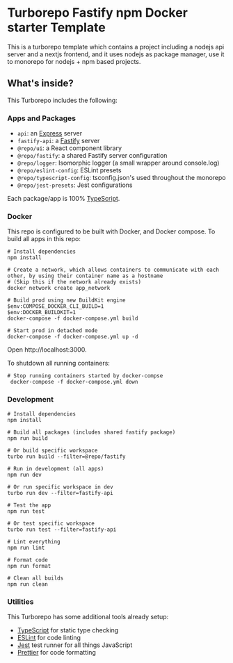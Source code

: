 # Turborepo Fastify npm Docker starter Template

This is a turborepo template which contains a project including a nodejs api server and a nextjs frontend, and it uses nodejs as package manager, use it to monorepo for nodejs + npm based projects.

## What's inside?

This Turborepo includes the following:

### Apps and Packages

- `api`: an [Express](https://expressjs.com/) server
- `fastify-api`: a [Fastify](https://fastify.dev/) server
- `@repo/ui`: a React component library
- `@repo/fastify`: a shared Fastify server configuration
- `@repo/logger`: Isomorphic logger (a small wrapper around console.log)
- `@repo/eslint-config`: ESLint presets
- `@repo/typescript-config`: tsconfig.json's used throughout the monorepo
- `@repo/jest-presets`: Jest configurations

Each package/app is 100% [TypeScript](https://www.typescriptlang.org/).

### Docker

This repo is configured to be built with Docker, and Docker compose. To build all apps in this repo:

```
# Install dependencies
npm install

# Create a network, which allows containers to communicate with each other, by using their container name as a hostname
# (Skip this if the network already exists)
docker network create app_network

# Build prod using new BuildKit engine
$env:COMPOSE_DOCKER_CLI_BUILD=1
$env:DOCKER_BUILDKIT=1
docker-compose -f docker-compose.yml build

# Start prod in detached mode
docker-compose -f docker-compose.yml up -d
```

Open http://localhost:3000.

To shutdown all running containers:

```
# Stop running containers started by docker-compse
 docker-compose -f docker-compose.yml down
```

### Development

```
# Install dependencies
npm install

# Build all packages (includes shared fastify package)
npm run build

# Or build specific workspace
turbo run build --filter=@repo/fastify

# Run in development (all apps)
npm run dev

# Or run specific workspace in dev
turbo run dev --filter=fastify-api

# Test the app
npm run test

# Or test specific workspace
turbo run test --filter=fastify-api

# Lint everything
npm run lint

# Format code
npm run format

# Clean all builds
npm run clean
```

### Utilities

This Turborepo has some additional tools already setup:

- [TypeScript](https://www.typescriptlang.org/) for static type checking
- [ESLint](https://eslint.org/) for code linting
- [Jest](https://jestjs.io) test runner for all things JavaScript
- [Prettier](https://prettier.io) for code formatting
